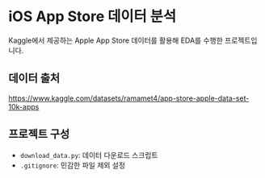 # iOS App Store 데이터 분석

Kaggle에서 제공하는 Apple App Store 데이터를 활용해 EDA를 수행한 프로젝트입니다.

## 데이터 출처
https://www.kaggle.com/datasets/ramamet4/app-store-apple-data-set-10k-apps

## 프로젝트 구성
- `download_data.py`: 데이터 다운로드 스크립트
- `.gitignore`: 민감한 파일 제외 설정
